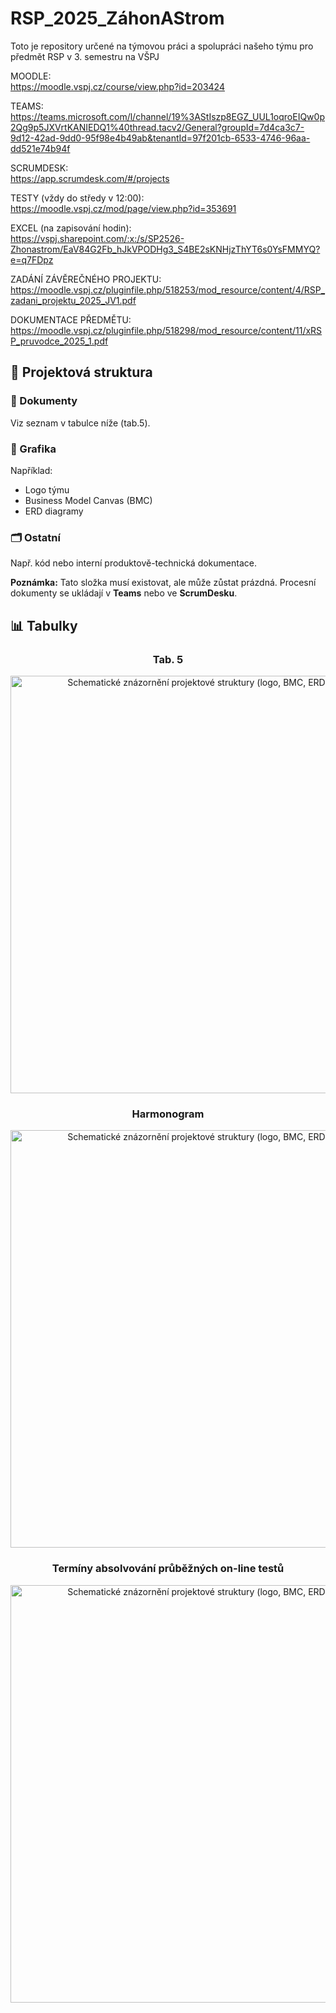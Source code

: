 # RSP_2025_ZáhonAStrom
Toto je repository určené na týmovou práci a spolupráci našeho týmu pro předmět RSP v 3. semestru na VŠPJ

MOODLE: <br/>
<a href="https://moodle.vspj.cz/course/view.php?id=203424" target="_blank">https://moodle.vspj.cz/course/view.php?id=203424</a>

TEAMS: <br/>
<a href="https://teams.microsoft.com/l/channel/19%3AStIszp8EGZ_UUL1oqroEIQw0p2Qg9p5JXVrtKANIEDQ1%40thread.tacv2/General?groupId=7d4ca3c7-9d12-42ad-9dd0-95f98e4b49ab&tenantId=97f201cb-6533-4746-96aa-dd521e74b94f" target="_blank">https://teams.microsoft.com/l/channel/19%3AStIszp8EGZ_UUL1oqroEIQw0p2Qg9p5JXVrtKANIEDQ1%40thread.tacv2/General?groupId=7d4ca3c7-9d12-42ad-9dd0-95f98e4b49ab&tenantId=97f201cb-6533-4746-96aa-dd521e74b94f</a>

SCRUMDESK: <br/>
<a href="https://app.scrumdesk.com/#/projects" target="_blank">https://app.scrumdesk.com/#/projects</a>

TESTY (vždy do středy v 12:00): <br/>
<a href="https://moodle.vspj.cz/mod/page/view.php?id=353691" target="_blank">https://moodle.vspj.cz/mod/page/view.php?id=353691</a>

EXCEL (na zapisování hodin): <br/>
<a href="https://vspj.sharepoint.com/:x:/s/SP2526-Zhonastrom/EaV84G2Fb_hJkVPODHg3_S4BE2sKNHjzThYT6s0YsFMMYQ?e=q7FDpz" target="_blank">https://vspj.sharepoint.com/:x:/s/SP2526-Zhonastrom/EaV84G2Fb_hJkVPODHg3_S4BE2sKNHjzThYT6s0YsFMMYQ?e=q7FDpz</a>

ZADÁNÍ ZÁVĚREČNÉHO PROJEKTU: <br/>
<a href="https://moodle.vspj.cz/pluginfile.php/518253/mod_resource/content/4/RSP_zadani_projektu_2025_JV1.pdf" target="_blank">https://moodle.vspj.cz/pluginfile.php/518253/mod_resource/content/4/RSP_zadani_projektu_2025_JV1.pdf</a>

DOKUMENTACE PŘEDMĚTU: <br/>
<a href="https://moodle.vspj.cz/pluginfile.php/518298/mod_resource/content/11/xRSP_pruvodce_2025_1.pdf" target="_blank">https://moodle.vspj.cz/pluginfile.php/518298/mod_resource/content/11/xRSP_pruvodce_2025_1.pdf</a>


<h2>📂 Projektová struktura</h2>

<h3>📄 Dokumenty</h3>
<p>Viz seznam v tabulce níže (tab.5).</p>

<h3>🎨 Grafika</h3>
<p>Například:</p>
<ul>
  <li>Logo týmu</li>
  <li>Business Model Canvas (BMC)</li>
  <li>ERD diagramy</li>
</ul>

<h3>🗂️ Ostatní</h3>
<p>Např. kód nebo interní produktově-technická dokumentace.</p>
<p><strong>Poznámka:</strong> Tato složka musí existovat, ale může zůstat prázdná. Procesní dokumenty se ukládají v <strong>Teams</strong> nebo ve <strong>ScrumDesku</strong>.</p>

<h2>📊 Tabulky</h2>
<div align="center">
  <h3>Tab. 5</h3>
  <img
    src="https://github.com/user-attachments/assets/fa8a762e-87a6-4a4d-be15-26b3b85f48e1"
    alt="Schematické znázornění projektové struktury (logo, BMC, ERD)"
    width="584"
    height="668">
</div>

<div align="center">
  <h3>Harmonogram</h3>
  <img
    src="https://github.com/user-attachments/assets/f89cfc8c-dea6-457f-a030-3e2829f643a5"
    alt="Schematické znázornění projektové struktury (logo, BMC, ERD)"
    width="584"
    height="668">
</div>

<div align="center">
  <h3>Termíny absolvování průběžných on-line testů</h3>
  <img
    src="https://github.com/user-attachments/assets/9f7c14f6-a689-4f84-8894-8995627f6db9" 
    alt="Schematické znázornění projektové struktury (logo, BMC, ERD)"
    width="584"
    height="668">
</div>

